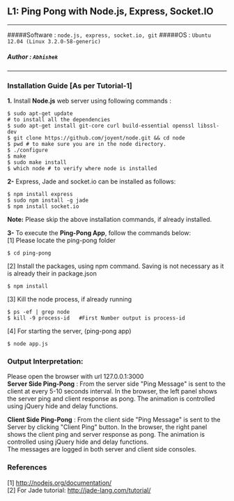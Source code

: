 ## L1: Ping Pong with Node.js, Express, Socket.IO
---
#####Software : `node.js, express, socket.io, git`
#####OS : `Ubuntu 12.04 (Linux 3.2.0-58-generic)`
##### Author : `Abhishek`
 ---
### Installation Guide [As per Tutorial-1]
**1.** Install **Node.js** web server using following commands :
```
$ sudo apt-get update
# to install all the dependencies
$ sudo apt-get install git-core curl build-essential openssl libssl-dev 
$ git clone https://github.com/joyent/node.git && cd node
$ pwd # to make sure you are in the node directory.
$ ./configure
$ make
$ sudo make install
$ which node # to verify where node is installed
```
**2-** Express, Jade and socket.io can be installed as follows:
```
$ npm install express
$ sudo npm install -g jade
$ npm install socket.io 
```
**Note:** Please skip the above installation commands, if already installed.

**3-** To execute the **Ping-Pong App**, follow the commands below:  
[1] Please locate the ping-pong folder
```
$ cd ping-pong
```
[2] Install the packages, using npm command. Saving is not necessary as it is already their in package.json
```
$ npm install
```
[3] Kill the node process, if already running
```
$ ps -ef | grep node
$ kill -9 process-id   #First Number output is process-id 
```
[4] For starting the server, (ping-pong app)
```
$ node app.js
```
### Output Interpretation:
Please open the browser with url 127.0.0.1:3000  
**Server Side Ping-Pong** : From the server side "Ping Message" is sent to the client at every 5-10 seconds interval. In the browser, the left panel shows the server ping and client response as pong. The animation is controlled using jQuery hide and delay functions. 

**Client Side Ping-Pong** : From the client side "Ping Message" is sent to the Server by clicking "Client Ping" button. In the browser, the right panel shows the client ping and server response as pong. The animation is controlled using jQuery hide and delay functions.   
The messages are logged in both server and client side consoles.

### References
[1] http://nodejs.org/documentation/  
[2] For Jade tutorial: http://jade-lang.com/tutorial/

